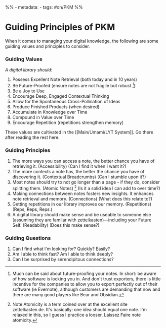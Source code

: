 %% - metadata:
	- tags: #on/PKM %%
# Guiding Principles of PKM
When it comes to managing your digital knowledge, the following are some guiding values and principles to consider.

### Guiding Values
*A digital library should:*
1. Possess Excellent Note Retrieval (both today and in 10 years)
2. Be Future-Proofed (ensure notes are not fragile but robust [^1])
3. Be a Joy to Use
5. Encourage Deep, Engaged Contextual Thinking
6. Allow for the Spontaneous Cross-Pollination of Ideas
7. Produce Finished Products (when desired)
8. Accumulate in Knowledge over Time
9. Compound in Value over Time
10. Encourage Repetition (repetitions strengthen memory)

These values are cultivated in the [[Main/Umami/LYT System]]. Go there after reading the rest here.

### Guiding Principles
1. The more ways you can access a note, the better chance you have of retrieving it. (Accessibility) (Can I find it when I want it?)
2. The more contexts a note has, the better the chance you have of discovering it. (Contextual Breadcrumbs) (Can I stumble upon it?)
3. Most notes should try to not go longer than a page - if they do, consider splitting them. (Atomic Notes) [^2] (Is it a solid idea I can add to over time?)
4. Making connections between notes fosters new insights. It enhances note retrieval and memory. (Connections) (What does this relate to?)
5. Getting repetitions in our library improves our memory. (Repetitions) (Reps, Reps, Reps.)
6. A digital library should make sense and be useable to someone else (assuming they are familar with zettelkasten)—including your Future Self. (Readability) (Does this make sense?)

### Guiding Questions
1. Can I find what I'm looking for? Quickly? Easily?
2. Am I able to think fast? Am I able to think deeply?
3. Can I be surprised by serendipitous connections?

[^1]: Much can be said about future-proofing your notes. In short: be aware of how software is locking you in. And don't trust exporters, there is little incentive for the companies to allow you to export perfectly out of their software (ie Evernote), although customers are demanding that now and there are many good players like Bear and Obsidian.
[^2]: Note Atomicity is a term coined over at the excellent site zettelkasten.de. It's basically: one idea should equal one note. I'm relaxed in this, so I guess I practice a looser, Laissez Faire note atomicity.